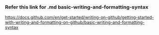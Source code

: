 ### Refer this link for .md basic-writing-and-formatting-syntax
https://docs.github.com/en/get-started/writing-on-github/getting-started-with-writing-and-formatting-on-github/basic-writing-and-formatting-syntax